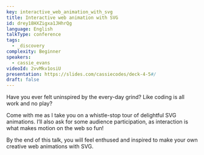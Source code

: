 ```yaml
---
key: interactive_web_animation_with_svg
title: Interactive web animation with SVG
id: drey18HXZigxa1JHhrQg
language: English
talkType: conference
tags:
  - _discovery
complexity: Beginner
speakers:
  - cassie_evans
videoId: 2vvMkv1osiU
presentation: https://slides.com/cassiecodes/deck-4-5#/
draft: false
---
```

Have you ever felt uninspired by the every-day grind? Like coding is all work and no play?

Come with me as I take you on a whistle-stop tour of delightful SVG animations. I’ll also ask for some audience participation, as interaction is what makes motion on the web so fun!

By the end of this talk, you will feel enthused and inspired to make your own creative web animations with SVG.